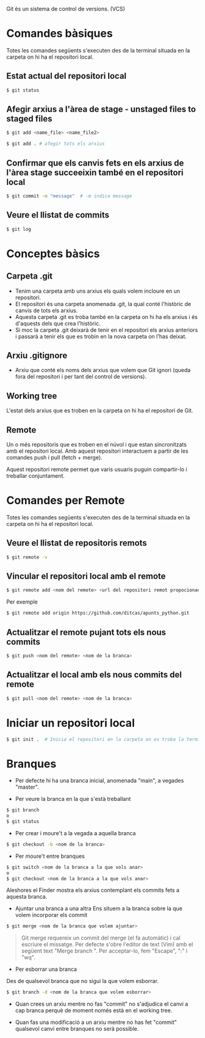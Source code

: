 Git és un sistema de control de versions. (VCS)

# Comandes bàsiques

Totes les comandes següents s'executen des de la terminal situada en la carpeta on hi ha el repositori local.

## Estat actual del repositori local

```bash
$ git status
```

## Afegir arxius a l'àrea de stage - unstaged files to staged files

```bash
$ git add <name_file> <name_file2>

$ git add . # afegir tots els arxius
```

## Confirmar que els canvis fets en els arxius de l'àrea stage succeeixin també en el repositori local 

```bash
$ git commit -m "message"  # -m indica message
```

## Veure el llistat de commits
```bash
$ git log
```

# Conceptes bàsics

## Carpeta .git

- Tenim una carpeta amb uns arxius els quals volem incloure en un repositori.
- El repositori és una carpeta anomenada .git, la qual conté l'històric de canvis de tots els arxius.
- Aquesta carpeta .git es troba també en la carpeta on hi ha els arxius i és d'aquests dels que crea l'històric.
- Si moc la carpeta .git deixarà de tenir en el repositori els arxius anteriors i passarà a tenir els que es trobin en la nova carpeta on l'has deixat.

## Arxiu .gitignore

- Arxiu que conté els noms dels arxius que volem que Git ignori (queda fora del repositori i per tant del control de versions).


## Working tree
L'estat dels arxius que es troben en la carpeta on hi ha el repositori de Git.

## Remote
Un o més repositoris que es troben en el núvol i que estan sincronitzats amb el repositori local. Amb aquest repositori interactuem a partir de les comandes push i pull (fetch + merge).

Aquest repositori remote permet que varis usuaris puguin compartir-lo i treballar conjuntament.


# Comandes per Remote

Totes les comandes següents s'executen des de la terminal situada en la carpeta on hi ha el repositori local.


## Veure el llistat de repositoris remots

```bash
$ git remote -v
```

## Vincular el repositori local amb el remote

```bash
$ git remote add <nom del remote> <url del repositori remot propocionada per GitHub> 
```

Per exemple 

```bash
$ git remote add origin https://github.com/ditcas/apunts_python.git
```

## Actualitzar el remote pujant tots els nous commits

```bash
$ git push <nom del remote> <nom de la branca>
```

## Actualitzar el local amb els nous commits del remote

```bash
$ git pull <nom del remote> <nom de la branca>
```

# Iniciar un repositori local

```bash
$ git init .  # Inicia el repositori en la carpeta on es troba la terminal.
```

# Branques

- Per defecte hi ha una branca inicial, anomenada "main", a vegades "master".

- Per veure la branca en la que s'està treballant
```bash
$ git branch
o
$ git status
```

- Per crear i moure't a la vegada a aquella branca
```bash
$ git checkout -b <nom de la branca>
```

- Per moure't entre branques
```bash
$ git switch <nom de la branca a la que vols anar>
o
$ git checkout <nom de la branca a la que vols anar>
```

Aleshores el Finder mostra els arxius contemplant els commits fets a aquesta branca.

- Ajuntar una branca a una altra
Ens situem a la branca sobre la que volem incorporar els commit

```bash
$ git merge <nom de la branca que volem ajuntar>
```

> Git merge requereix un commit del merge (el fa automàtic) i cal escriure el missatge. Per defecte s'obre l'editor de text (Vim) amb el següent text "Merge branch <nom de la branca>". Per acceptar-lo, fem "Escape", ":" i "wq".

- Per esborrar una branca

Des de qualsevol branca que no sigui la que volem esborrar.

```bash
$ git branch -d <nom de la branca que volem esborrar>
```

- Quan crees un arxiu mentre no fas "commit" no s'adjudica el canvi a cap branca perquè de moment només està en el working tree.

- Quan fas una modificació a un arxiu mentre no has fet "commit" qualsevol canvi entre branques no serà possible.